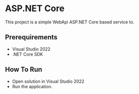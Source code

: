 # ASP.NET Core

This project is a simple WebApi ASP.NET Core based service to.

## Prerequirements

* Visual Studio 2022
* .NET Core SDK

## How To Run

* Open solution in Visual Studio 2022
* Run the application.